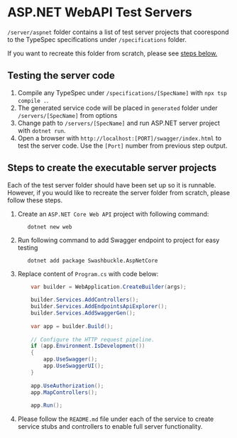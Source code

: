 # ASP.NET WebAPI Test Servers

`/server/aspnet` folder contains a list of test server projects that coorespond to the TypeSpec specifications under `/specifications` folder.

If you want to recreate this folder from scratch, please see [steps below.](#steps-to-create)

## Testing the server code

1. Compile any TypeSpec under `/specifications/[SpecName]` with `npx tsp compile .`.
1. The generated service code will be placed in `generated` folder under `/servers/[SpecName]` from options
1. Change path to `/servers/[SpecName]` and run ASP.NET server project with `dotnet run`.
1. Open a browser with `http://localhost:[PORT]/swagger/index.html` to test the server code. Use the `[Port]` number from previous step output.

## Steps to create the executable server projects

Each of the test server folder should have been set up so it is runnable. However, if you would like to recreate the server folder from scratch, please follow these steps.

1. Create an `ASP.NET Core Web API` project with following command:

    ```dotnetcli
       dotnet new web
    ```

1. Run following command to add Swagger endpoint to project for easy testing

    ```dotnetcli
       dotnet add package Swashbuckle.AspNetCore
    ```

1. Replace content of `Program.cs` with code below:

    ```csharp
        var builder = WebApplication.CreateBuilder(args);
        
        builder.Services.AddControllers();
        builder.Services.AddEndpointsApiExplorer();
        builder.Services.AddSwaggerGen();
        
        var app = builder.Build();
        
        // Configure the HTTP request pipeline.
        if (app.Environment.IsDevelopment())
        {
            app.UseSwagger();
            app.UseSwaggerUI();
        }
        
        app.UseAuthorization();
        app.MapControllers();
        
        app.Run();
    ```

1. Please follow the `README.md` file under each of the service to create service stubs and controllers to enable full server functionality.
